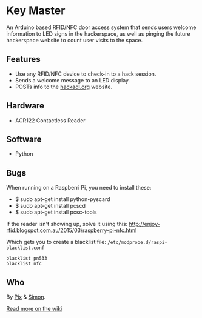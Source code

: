 Key Master
==========
An Arduino based RFID/NFC door access system that sends users welcome information to LED signs in the hackerspace, as well as pinging the future hackerspace website to count user visits to the space.

Features
--------
* Use any RFID/NFC device to check-in to a hack session.
* Sends a welcome message to an LED display.
* POSTs info to the [hackadl.org](http://hackadl.org) website.

Hardware
--------
* ACR122 Contactless Reader

Software
--------
* Python

Bugs
----

When running on a Raspberri Pi, you need to install these:

* $ sudo apt-get install python-pyscard
* $ sudo apt-get install pcscd
* $ sudo apt-get install pcsc-tools

If the reader isn't showing up, solve it using this:
http://enjoy-rfid.blogspot.com.au/2015/03/raspberry-pi-nfc.html

Which gets you to create a blacklist file:
<code>/etc/modprobe.d/raspi-blacklist.conf</code>

	blacklist pn533
	blacklist nfc

Who
---

By [Pix](https://twitter.com/xiq) & [Simon](https://twitter.com/sighmon).

[Read more on the wiki](http://hackerspace-adelaide.org.au/wiki/Key_Master)
